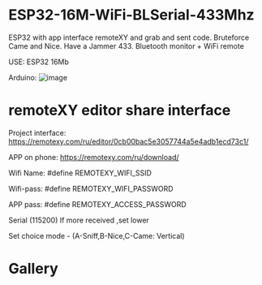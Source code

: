 # ESP32-16M-WiFi-BLSerial-433Mhz
ESP32 with app interface remoteXY and grab and sent code. Bruteforce Came and Nice. Have a Jammer 433. Bluetooth monitor + WiFi remote

USE: ESP32 16Mb

Arduino:
![image](https://github.com/danya201272/ESP32-16M-WiFi-BLSerial-433Mhz/assets/36302863/207f6f06-1db5-46f5-9dac-2edf82e2ee2f)


# remoteXY editor share interface

Project interface: https://remotexy.com/ru/editor/0cb00bac5e3057744a5e4adb1ecd73c1/

APP on phone: https://remotexy.com/ru/download/

Wifi Name: #define REMOTEXY_WIFI_SSID

Wifi-pass: #define REMOTEXY_WIFI_PASSWORD

APP pass: #define REMOTEXY_ACCESS_PASSWORD

Serial (115200) If more received ,set lower

Set choice mode - (A-Sniff,B-Nice,C-Came: Vertical)

# Gallery
